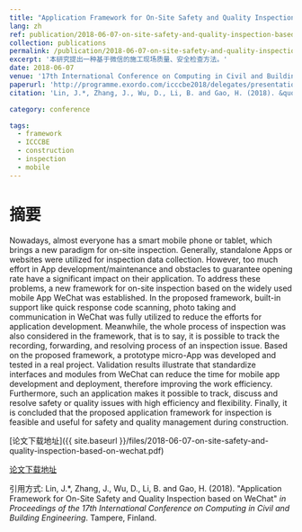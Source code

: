 ```yaml
---
title: "Application Framework for On-Site Safety and Quality Inspection based on WeChat"
lang: zh
ref: publication/2018-06-07-on-site-safety-and-quality-inspection-based-on-wechat
collection: publications
permalink: /publication/2018-06-07-on-site-safety-and-quality-inspection-based-on-wechat
excerpt: '本研究提出一种基于微信的施工现场质量、安全检查方法。'
date: 2018-06-07
venue: '17th International Conference on Computing in Civil and Building Engineering'
paperurl: 'http://programme.exordo.com/icccbe2018/delegates/presentation/285/'
citation: 'Lin, J.*, Zhang, J., Wu, D., Li, B. and Gao, H. (2018). &quot;Application Framework for On-Site Safety and Quality Inspection based on WeChat&quot; <i>in Proceedings of the 17th International Conference on Computing in Civil and Building Engineering</i>. Tampere, Finland.'

category: conference

tags: 
  - framework
  - ICCCBE
  - construction
  - inspection
  - mobile
---
```



摘要
====

Nowadays, almost everyone has a smart mobile phone or tablet, which brings a new paradigm for on-site inspection. Generally, standalone Apps or websites were utilized for inspection data collection. However, too much effort in App development/maintenance and obstacles to guarantee opening rate have a significant impact on their application. To address these problems, a new framework for on-site inspection based on the widely used mobile App WeChat was established. In the proposed framework, built-in support like quick response code scanning, photo taking and communication in WeChat was fully utilized to reduce the efforts for application development. Meanwhile, the whole process of inspection was also considered in the framework, that is to say, it is possible to track the recording, forwarding, and resolving process of an inspection issue. Based on the proposed framework, a prototype micro-App was developed and tested in a real project. Validation results illustrate that standardize interfaces and modules from WeChat can reduce the time for mobile app development and deployment, therefore improving the work efficiency. Furthermore, such an application makes it possible to track, discuss and resolve safety or quality issues with high efficiency and flexibility. Finally, it is concluded that the proposed application framework for inspection is feasible and useful for safety and quality management during construction.

[论文下载地址]({{ site.baseurl }}/files/2018-06-07-on-site-safety-and-quality-inspection-based-on-wechat.pdf)

[论文下载地址](http://programme.exordo.com/icccbe2018/delegates/presentation/285/)

引用方式: Lin, J.*, Zhang, J., Wu, D., Li, B. and Gao, H. (2018). &quot;Application Framework for On-Site Safety and Quality Inspection based on WeChat&quot; <i>in Proceedings of the 17th International Conference on Computing in Civil and Building Engineering</i>. Tampere, Finland.